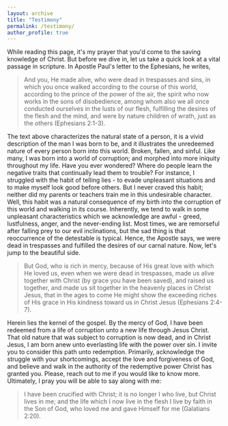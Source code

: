 ```yaml
---
layout: archive
title: "Testimony"
permalink: /testimony/
author_profile: true
---
```


While reading this page, it's my prayer that you'd come to the saving knowledge of Christ. But before we dive in, let us take a quick look at a vital passage in scripture. In Apostle Paul's letter to the Ephesians, he writes,

> And you, He made alive, who were dead in trespasses and sins, in which you once walked according to the course of this world, according to the prince of the power of the air, the spirit who now works in the sons of disobedience, among whom also we all once conducted ourselves in the lusts of our flesh, fulfilling the desires of the flesh and the mind, and were by nature children of wrath, just as the others (Ephesians 2:1-3).

The text above characterizes the natural state of a person, it is a vivid description of the man I was born to be, and it illustrates the unredeemed nature of every person born into this world. Broken, fallen, and sinful. Like many, I was born into a world of corruption; and morphed into more iniquity throughout my life. Have you ever wondered? Where do people learn the negative traits that continually lead them to trouble? For instance, I struggled with the habit of telling lies - to evade unpleasant situations and to make myself look good before others. But I never craved this habit; neither did my parents or teachers train me in this undesirable character. Well, this habit was a natural consequence of my birth into the corruption of this world and walking in its course. Inherently, we tend to walk in some unpleasant characteristics which we acknowledge are awful - greed, lustfulness, anger, and the never-ending list. Most times, we are remorseful after falling prey to our evil inclinations, but the sad thing is that reoccurrence of the detestable is typical. Hence, the Apostle says, we were dead in trespasses and fulfilled the desires of our carnal nature. Now, let's jump to the beautiful side.

> But God, who is rich in mercy, because of His great love with which He loved us, even when we were dead in trespasses, made us alive together with Christ (by grace you have been saved), and raised us together, and made us sit together in the heavenly places in Christ Jesus, that in the ages to come He might show the exceeding riches of His grace in His kindness toward us in Christ Jesus (Ephesians 2:4-7). 

Herein lies the kernel of the gospel. By the mercy of God, I have been redeemed from a life of corruption unto a new life through Jesus Christ. That old nature that was subject to corruption is now dead, and in Christ Jesus, I am born anew unto everlasting life with the power over sin. I invite you to consider this path unto redemption. Primarily, acknowledge the struggle with your shortcomings, accept the love and forgiveness of God, and believe and walk in the authority of the redemptive power Christ has granted you. Please, reach out to me if you would like to know more. Ultimately, I pray you will be able to say along with me:

> I have been crucified with Christ; it is no longer I who live, but Christ lives in me; and the life which I now live in the flesh I live by faith in the Son of God, who loved me and gave Himself for me (Galatians 2:20). 

